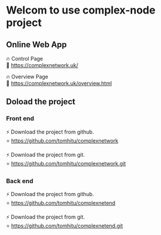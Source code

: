 # Welcom to use complex-node project

## Online Web App
:fire: Control Page <br>
:link: https://complexnetwork.uk/<br>

:fire: Overview Page <br>
:link: https://complexnetwork.uk/overview.html<br>

## Doload the project
### Front end
:zap: Download the project from github. <br>
:star: https://github.com/tomhitu/complexnetwork <br>

:zap: Download the project from git. <br>
:star: https://github.com/tomhitu/complexnetwork.git <br>

### Back end
:zap: Download the project from github. <br>
:star: https://github.com/tomhitu/complexnetend <br>

:zap: Download the project from git. <br>
:star: https://github.com/tomhitu/complexnetend.git
